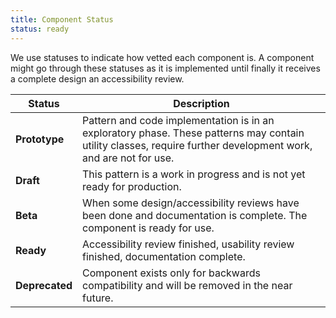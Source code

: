 ```yaml
---
title: Component Status
status: ready
---
```


We use statuses to indicate how vetted each component is. A component might go
through these statuses as it is implemented until finally it receives a complete
design an accessibility review.

| Status | Description |
| -------- | ---------------- |
| **Prototype** | Pattern and code implementation is in an exploratory phase. These patterns may contain utility classes, require further development work, and are not for use. |
| **Draft** | This pattern is a work in progress and is not yet ready for production. |
| **Beta** | When some design/accessibility reviews have been done and documentation is complete. The component is ready for use. |
| **Ready** | Accessibility review finished, usability review finished, documentation complete. |
| **Deprecated** | Component exists only for backwards compatibility and will be removed in the near future. |
